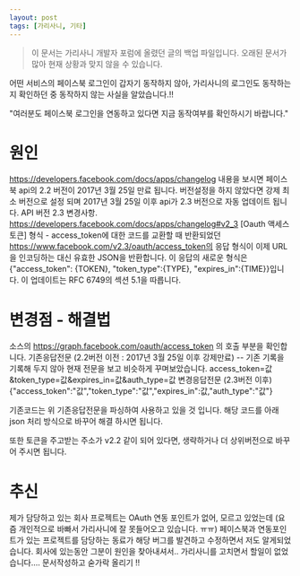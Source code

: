 ```yaml
---
layout: post
tags: [가리사니, 기타]
---
```


> 이 문서는 가리사니 개발자 포럼에 올렸던 글의 백업 파일입니다.
오래된 문서가 많아 현재 상황과 맞지 않을 수 있습니다.


어떤 서비스의 페이스북 로그인이 갑자기 동작하지 않아, 가리사니의 로그인도 동작하는지 확인하던 중 동작하지 않는 사실을 알았습니다.!!

"여러분도 페이스북 로그인을 연동하고 있다면 지금 동작여부를 확인하시기 바랍니다."

# 원인
https://developers.facebook.com/docs/apps/changelog
내용을 보시면 페이스북 api의 2.2 버전이 2017년 3월 25일 만료 됩니다.
버전설정을 하지 않았다면 강제 최소 버전으로 설정 되며 2017년 3월 25일 이후 api가 2.3 버전으로 자동 업데이트 됩니다.
API 버전 2.3 변경사항.
https://developers.facebook.com/docs/apps/changelog#v2_3
[Oauth 액세스 토큰] 형식 - access_token에 대한 코드를 교환할 때 반환되었던 https://www.facebook.com/v2.3/oauth/access_token의 응답 형식이 이제 URL을 인코딩하는 대신 유효한 JSON을 반환합니다. 이 응답의 새로운 형식은 {"access_token": {TOKEN}, "token_type":{TYPE}, "expires_in":{TIME}}입니다. 이 업데이트는 RFC 6749의 섹션 5.1을 따릅니다.


# 변경점 - 해결법
소스의 https://graph.facebook.com/oauth/access_token 의 호출 부분을 확인합니다.
기존응답전문 (2.2버전 이전 : 2017년 3월 25일 이후 강제만료)
-- 기존 기록을 기록해 두지 않아 현재 전문을 보고 비슷하게 꾸며보았습니다.
access_token=값&token_type=값&expires_in=값&auth_type=값
변경응답전문 (2.3버전 이후)
{"access_token":"값","token_type":"값","expires_in":값,"auth_type":"값"}

기존코드는 위 기존응답전문을 파싱하여 사용하고 있을 것 입니다.
해당 코드를 아래 json 처리 방식으로 바꾸어 해결 하시면 됩니다.

또한 토큰을 주고받는 주소가 v2.2 같이 되어 있다면, 생략하거나 더 상위버전으로 바꾸어 주시면 됩니다.


# 추신
제가 담당하고 있는 회사 프로젝트는 OAuth 연동 포인트가 없어, 모르고 있었는데 (요즘 개인적으로 바빠서 가리사니에 잘 못들어오고 있습니다. ㅠㅠ)
페이스북과 연동포인트가 있는 프로젝트를 담당하는 동료가 해당 버그를 발견하고 수정하면서 저도 알게되었습니다.
회사에 있는동안 그분이 원인을 찾아내셔서.. 가리사니를 고치면서 할일이 없었습니다.... 문서작성하고 숟가락 올리기 !!